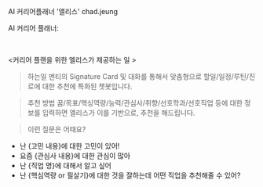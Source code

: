 AI 커리어플래너 '앨리스'
chad.jeung

AI 커리어 플래너:
‍


‍

<커리어 플랜을 위한 엘리스가 제공하는 일 >
> 하는일
멘티의 Signature Card 및 대화를 통해서 맞춤형으로 할일/일정/루틴/진로에 대한 추천에 특화된 챗봇입니다.
‍

> 추천 방법
꿈/목표/핵싱역량/능력/관심사/취향/선호학과/선호직업 등에 대한 정보를 입력하면 엘리스가 이를 기반으로, 추천을 해드립니다.
‍

> 이런 질문은 어때요?
- 난 {고민 내용}에 대한 고민이 있어!
- 요즘 {관심사 내용}에 대한 관심이 많아
- 난 {직업 명}에 대해서 알고 싶어
- 난 {핵심역량 or 필살기}에 대한 것을 잘하는데 어떤 직업을 추천해줄 수 있어?
‍
‍